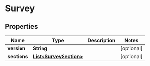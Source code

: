 

# Survey


## Properties

Name | Type | Description | Notes
------------ | ------------- | ------------- | -------------
**version** | **String** |  |  [optional]
**sections** | [**List&lt;SurveySection&gt;**](SurveySection.md) |  |  [optional]



